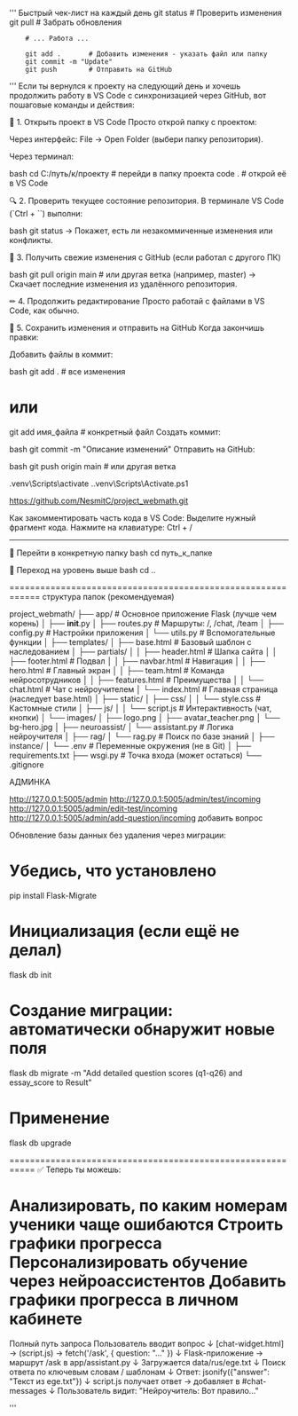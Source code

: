 ''' Быстрый чек-лист на каждый день
        git status       # Проверить изменения
        git pull        # Забрать обновления

        # ... Работа ...

        git add .       # Добавить изменения - указать файл или папку
        git commit -m "Update"
        git push        # Отправить на GitHub

'''
Если ты вернулся к проекту на следующий день и хочешь продолжить работу в VS Code с синхронизацией через GitHub, вот пошаговые команды и действия:

🔄 1. Открыть проект в VS Code
Просто открой папку с проектом:

Через интерфейс: File → Open Folder (выбери папку репозитория).

Через терминал:

bash cd C:/путь/к/проекту  # перейди в папку проекта
code .                      # открой её в VS Code

🔍 2. Проверить текущее состояние репозитория. В терминале VS Code (`Ctrl + ``) выполни:

bash git status
→ Покажет, есть ли незакоммиченные изменения или конфликты.

🔄 3. Получить свежие изменения с GitHub (если работал с другого ПК)

bash git pull origin main  # или другая ветка (например, master)
→ Скачает последние изменения из удалённого репозитория.

✏ 4. Продолжить редактирование
Просто работай с файлами в VS Code, как обычно.

💾 5. Сохранить изменения и отправить на GitHub
Когда закончишь правки:

Добавить файлы в коммит:

bash
git add .            # все изменения
# или
git add имя_файла    # конкретный файл
Создать коммит:

bash
git commit -m "Описание изменений"
Отправить на GitHub:

bash
git push origin main  # или другая ветка

.venv\Scripts\activate
.\.venv\Scripts\Activate.ps1

https://github.com/NesmitC/project_webmath.git

Как закомментировать часть кода в VS Code:
Выделите нужный фрагмент кода.
Нажмите на клавиатуре: Ctrl + /

------------------------------------------------------------

🔸 Перейти в конкретную папку
bash
cd путь_к_папке

🔸 Переход на уровень выше
bash
cd ..

============================================================
структура папок (рекомендуемая)

project_webmath/
├── app/                        # Основное приложение Flask (лучше чем корень)
│   ├── __init__.py
│   ├── routes.py               # Маршруты: /, /chat, /team
│   ├── config.py               # Настройки приложения
│   └── utils.py                # Вспомогательные функции
│
├── templates/
│   ├── base.html               # Базовый шаблон с наследованием
│   ├── partials/
│   │   ├── header.html         # Шапка сайта
│   │   ├── footer.html         # Подвал
│   │   ├── navbar.html         # Навигация
│   │   ├── hero.html           # Главный экран
│   │   ├── team.html           # Команда нейросотрудников
│   │   ├── features.html       # Преимущества
│   │   └── chat.html           # Чат с нейроучителем
│   └── index.html              # Главная страница (наследует base.html)
│
├── static/
│   ├── css/
│   │   └── style.css           # Кастомные стили
│   ├── js/
│   │   └── script.js           # Интерактивность (чат, кнопки)
│   └── images/
│       ├── logo.png
│       ├── avatar_teacher.png
│       └── bg-hero.jpg
│
├── neuroassist/
│   └── assistant.py            # Логика нейроучителя
│
├── rag/
│   └── rag.py                  # Поиск по базе знаний
│
├── instance/
│   └── .env                    # Переменные окружения (не в Git)
│
├── requirements.txt
├── wsgi.py                     # Точка входа (может остаться)
└── .gitignore


АДМИНКА

http://127.0.0.1:5005/admin
http://127.0.0.1:5005/admin/test/incoming
http://127.0.0.1:5005/admin/edit-test/incoming
http://127.0.0.1:5005/admin/add-question/incoming  добавить вопрос

Обновление базы данных без удаления через миграции:
# Убедись, что установлено
pip install Flask-Migrate

# Инициализация (если ещё не делал)
flask db init

# Создание миграции: автоматически обнаружит новые поля
flask db migrate -m "Add detailed question scores (q1-q26) and essay_score to Result"

# Применение
flask db upgrade


===========================================================
✅ Теперь ты можешь:

Анализировать, по каким номерам ученики чаще ошибаются
Строить графики прогресса
Персонализировать обучение через нейроассистентов
Добавить графики прогресса в личном кабинете
===========================================================



Полный путь запроса
Пользователь вводит вопрос
        ↓
[chat-widget.html] → (script.js) → fetch('/ask', { question: "..." })
        ↓
Flask-приложение → маршрут /ask в app/assistant.py
        ↓
Загружается data/rus/ege.txt
        ↓
Поиск ответа по ключевым словам / шаблонам
        ↓
Ответ: jsonify({"answer": "Текст из ege.txt"})
        ↓
script.js получает ответ → добавляет в #chat-messages
        ↓
Пользователь видит: "Нейроучитель: Вот правило..."



'''
